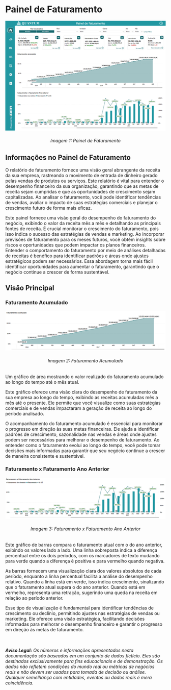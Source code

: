 # Painel de Faturamento

<p><div align="center">
  <img src="../../assets/fat/fat.png" alt="Faturamento">
  <h6>Imagem 1: Painel de Faturamento</h6>
</div></p>

## Informações no Painel de Faturamento

O relatório de faturamento fornece uma visão geral abrangente da receita da sua empresa, rastreando o movimento de entrada de dinheiro gerado pelas vendas de produtos ou serviços. Este relatório é vital para entender o desempenho financeiro da sua organização, garantindo que as metas de receita sejam cumpridas e que as oportunidades de crescimento sejam capitalizadas. Ao analisar o faturamento, você pode identificar tendências de vendas, avaliar o impacto de suas estratégias comerciais e planejar o crescimento futuro de forma mais eficaz.

Este painel fornece uma visão geral do desempenho do faturamento do negócio, exibindo o valor da receita mês a mês e detalhando as principais fontes de receita. É crucial monitorar o crescimento do faturamento, pois isso indica o sucesso das estratégias de vendas e marketing. Ao incorporar previsões de faturamento para os meses futuros, você obtém insights sobre riscos e oportunidades que podem impactar os planos financeiros. Entender o comportamento do faturamento por meio de análises detalhadas de receitas é benéfico para identificar padrões e áreas onde ajustes estratégicos podem ser necessários. Essa abordagem torna mais fácil identificar oportunidades para aumentar o faturamento, garantindo que o negócio continue a crescer de forma sustentável.

## Visão Principal

### Faturamento Acumulado

<p><div align="center">
  <img src="../../assets/fat/fat_home_acumulado.png" alt="Faturamento Acumulado">
  <h6>Imagem 2: Faturamento Acumulado</h6>
</div></p>

Um gráfico de área mostrando o valor realizado do faturamento acumulado ao longo do tempo até o mês atual.

Este gráfico oferece uma visão clara do desempenho de faturamento da sua empresa ao longo do tempo, exibindo as receitas acumuladas mês a mês até o presente. Ele permite que você visualize como suas estratégias comerciais e de vendas impactaram a geração de receita ao longo do período analisado.

O acompanhamento do faturamento acumulado é essencial para monitorar o progresso em direção às suas metas financeiras. Ele ajuda a identificar padrões de crescimento, sazonalidade nas vendas e áreas onde ajustes podem ser necessários para melhorar o desempenho de faturamento. Ao entender como o faturamento evolui ao longo do tempo, você pode tomar decisões mais informadas para garantir que seu negócio continue a crescer de maneira consistente e sustentável.

### Faturamento x Faturamento Ano Anterior

<p><div align="center">
  <img src="../../assets/fat/fat_home_anoant.png" alt="Faturamento Ano">
  <h6>Imagem 3: Faturamento x Faturamento Ano Anterior</h6>
</div></p>

Este gráfico de barras compara o faturamento atual com o do ano anterior, exibindo os valores lado a lado. Uma linha sobreposta indica a diferença percentual entre os dois períodos, com os marcadores de texto mudando para verde quando a diferença é positiva e para vermelho quando negativa.

As barras fornecem uma visualização clara dos valores absolutos de cada período, enquanto a linha percentual facilita a análise do desempenho relativo. Quando a linha está em verde, isso indica crescimento, sinalizando que o faturamento atual supera o do ano anterior. Quando está em vermelho, representa uma retração, sugerindo uma queda na receita em relação ao período anterior.

Esse tipo de visualização é fundamental para identificar tendências de crescimento ou declínio, permitindo ajustes nas estratégias de vendas ou marketing. Ele oferece uma visão estratégica, facilitando decisões informadas para melhorar o desempenho financeiro e garantir o progresso em direção às metas de faturamento.


<br><br>
***Aviso Legal:** Os números e informações apresentados nesta documentação são baseados em um conjunto de dados fictício. Eles são destinados exclusivamente para fins educacionais e de demonstração. Os dados não refletem condições do mundo real ou métricas de negócios reais e não devem ser usados ​​para tomada de decisão ou análise. Qualquer semelhança com entidades, eventos ou dados reais é mera coincidência.*
